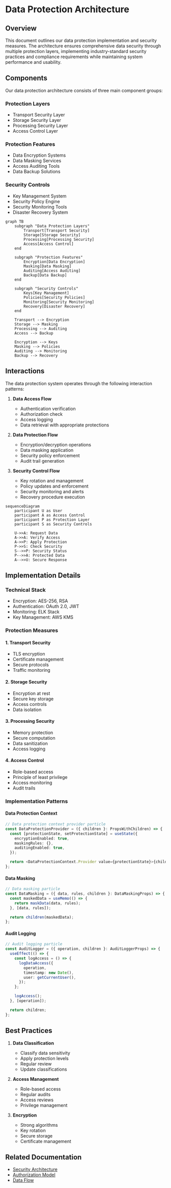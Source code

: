 # Data Protection Architecture

## Overview

This document outlines our data protection implementation and security measures. The architecture ensures comprehensive data security through multiple protection layers, implementing industry-standard security practices and compliance requirements while maintaining system performance and usability.

## Components

Our data protection architecture consists of three main component groups:

### Protection Layers
- Transport Security Layer
- Storage Security Layer
- Processing Security Layer
- Access Control Layer

### Protection Features
- Data Encryption Systems
- Data Masking Services
- Access Auditing Tools
- Data Backup Solutions

### Security Controls
- Key Management System
- Security Policy Engine
- Security Monitoring Tools
- Disaster Recovery System

```mermaid
graph TB
    subgraph "Data Protection Layers"
        Transport[Transport Security]
        Storage[Storage Security]
        Processing[Processing Security]
        Access[Access Control]
    end

    subgraph "Protection Features"
        Encryption[Data Encryption]
        Masking[Data Masking]
        Auditing[Access Auditing]
        Backup[Data Backup]
    end

    subgraph "Security Controls"
        Keys[Key Management]
        Policies[Security Policies]
        Monitoring[Security Monitoring]
        Recovery[Disaster Recovery]
    end

    Transport --> Encryption
    Storage --> Masking
    Processing --> Auditing
    Access --> Backup

    Encryption --> Keys
    Masking --> Policies
    Auditing --> Monitoring
    Backup --> Recovery
```

## Interactions

The data protection system operates through the following interaction patterns:

1. **Data Access Flow**
   - Authentication verification
   - Authorization check
   - Access logging
   - Data retrieval with appropriate protections

2. **Data Protection Flow**
   - Encryption/decryption operations
   - Data masking application
   - Security policy enforcement
   - Audit trail generation

3. **Security Control Flow**
   - Key rotation and management
   - Policy updates and enforcement
   - Security monitoring and alerts
   - Recovery procedure execution

```mermaid
sequenceDiagram
    participant U as User
    participant A as Access Control
    participant P as Protection Layer
    participant S as Security Controls
    
    U->>A: Request Data
    A->>A: Verify Access
    A->>P: Apply Protection
    P->>S: Check Security
    S-->>P: Security Status
    P-->>A: Protected Data
    A-->>U: Secure Response
```

## Implementation Details

### Technical Stack
- Encryption: AES-256, RSA
- Authentication: OAuth 2.0, JWT
- Monitoring: ELK Stack
- Key Management: AWS KMS

### Protection Measures

#### 1. Transport Security

- TLS encryption
- Certificate management
- Secure protocols
- Traffic monitoring

#### 2. Storage Security

- Encryption at rest
- Secure key storage
- Access controls
- Data isolation

#### 3. Processing Security

- Memory protection
- Secure computation
- Data sanitization
- Access logging

#### 4. Access Control

- Role-based access
- Principle of least privilege
- Access monitoring
- Audit trails

### Implementation Patterns

#### Data Protection Context

```typescript
// Data protection context provider particle
const DataProtectionProvider = ({ children }: PropsWithChildren) => {
  const [protectionState, setProtectionState] = useState({
    encryptionEnabled: true,
    maskingRules: {},
    auditingEnabled: true,
  });

  return <DataProtectionContext.Provider value={protectionState}>{children}</DataProtectionContext.Provider>;
};
```

#### Data Masking

```typescript
// Data masking particle
const DataMasking = ({ data, rules, children }: DataMaskingProps) => {
  const maskedData = useMemo(() => {
    return maskData(data, rules);
  }, [data, rules]);

  return children(maskedData);
};
```

#### Audit Logging

```typescript
// Audit logging particle
const AuditLogger = ({ operation, children }: AuditLoggerProps) => {
  useEffect(() => {
    const logAccess = () => {
      logDataAccess({
        operation,
        timestamp: new Date(),
        user: getCurrentUser(),
      });
    };

    logAccess();
  }, [operation]);

  return children;
};
```

## Best Practices

1. **Data Classification**

   - Classify data sensitivity
   - Apply protection levels
   - Regular review
   - Update classifications

2. **Access Management**

   - Role-based access
   - Regular audits
   - Access reviews
   - Privilege management

3. **Encryption**
   - Strong algorithms
   - Key rotation
   - Secure storage
   - Certificate management

## Related Documentation

- [Security Architecture](../system/security.md)
- [Authorization Model](../security/authorization.md)
- [Data Flow](./data-flow.md)
